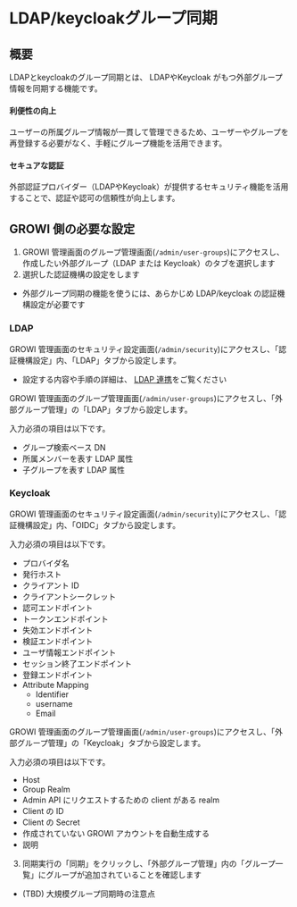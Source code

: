 # LDAP/keycloakグループ同期

## 概要

LDAPとkeycloakのグループ同期とは、 LDAPやKeycloak がもつ外部グループ情報を同期する機能です。

#### 利便性の向上

ユーザーの所属グループ情報が一貫して管理できるため、ユーザーやグループを再登録する必要がなく、手軽にグループ機能を活用できます。


#### セキュアな認証

外部認証プロバイダー（LDAPやKeycloak）が提供するセキュリティ機能を活用することで、認証や認可の信頼性が向上します。

## GROWI 側の必要な設定

1. GROWI 管理画面のグループ管理画面(`/admin/user-groups`)にアクセスし、作成したい外部グループ（LDAP または Keycloak）のタブを選択します
2. 選択した認証機構の設定をします

- 外部グループ同期の機能を使うには、あらかじめ LDAP/keycloak の認証機構設定が必要です

### LDAP

GROWI 管理画面のセキュリティ設定画面(`/admin/security`)にアクセスし、「認証機構設定」内、「LDAP」タブから設定します。

- 設定する内容や手順の詳細は、 [LDAP 連携](/ja/admin-guide/management-cookbook/ldap.html)をご覧ください

GROWI 管理画面のグループ管理画面(`/admin/user-groups`)にアクセスし、「外部グループ管理」の「LDAP」タブから設定します。

入力必須の項目は以下です。

- グループ検索ベース DN
- 所属メンバーを表す LDAP 属性
- 子グループを表す LDAP 属性

### Keycloak

 GROWI 管理画面のセキュリティ設定画面(`/admin/security`)にアクセスし、「認証機構設定」内、「OIDC」タブから設定します。

入力必須の項目は以下です。

- プロバイダ名
- 発行ホスト
- クライアント ID
- クライアントシークレット
- 認可エンドポイント
- トークンエンドポイント
- 失効エンドポイント
- 検証エンドポイント
- ユーザ情報エンドポイント
- セッション終了エンドポイント
- 登録エンドポイント
- Attribute Mapping
  - Identifier
  - username
  - Email

GROWI 管理画面のグループ管理画面(`/admin/user-groups`)にアクセスし、「外部グループ管理」の「Keycloak」タブから設定します。

入力必須の項目は以下です。

- Host
- Group Realm
- Admin API にリクエストするための client がある realm
- Client の ID
- Client の Secret
- 作成されていない GROWI アカウントを自動生成する
- 説明

3. 同期実行の「同期」をクリックし、「外部グループ管理」内の「グループ一覧」にグループが追加されていることを確認します

- (TBD) 大規模グループ同期時の注意点
